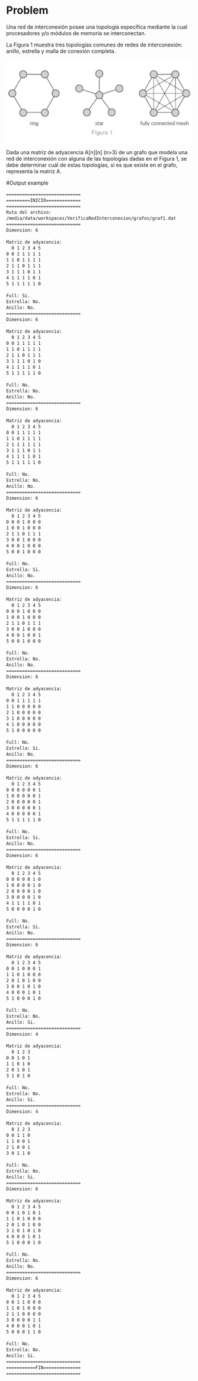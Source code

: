 # Problem

Una red de interconexión posee una topología específica mediante la cual procesadores y/o módulos de memoria se interconectan.

La Figura 1 muestra tres topologías comunes de redes de interconexión: anillo, estrella y malla de conexión completa.

![Figura 1](https://github.com/danoespinoza/VerificaRedInterconexion/blob/master/grafos/figura1.png)

Dada una matriz de adyacencia A[n][n] (n>3) de un grafo que modela una red de interconexión con alguna de las topologías dadas en el Figura 1, se debe determinar cuál de estas topologías, si es que existe en el grafo, representa la matriz A.

#Output example

```
============================
=========INICIO=============
============================
Ruta del archivo: 
/media/data/workspaces/VerificaRedInterconexion/grafos/graf1.dat
============================
Dimension: 6

Matriz de adyacencia: 
  0 1 2 3 4 5 
0 0 1 1 1 1 1 
1 1 0 1 1 1 1 
2 1 1 0 1 1 1 
3 1 1 1 0 1 1 
4 1 1 1 1 0 1 
5 1 1 1 1 1 0 

Full: Si.
Estrella: No.
Anillo: No.
============================
Dimension: 6

Matriz de adyacencia: 
  0 1 2 3 4 5 
0 0 1 1 1 1 1 
1 1 0 1 1 1 1 
2 1 1 0 1 1 1 
3 1 1 1 0 1 0 
4 1 1 1 1 0 1 
5 1 1 1 1 1 0 

Full: No.
Estrella: No.
Anillo: No.
============================
Dimension: 6

Matriz de adyacencia: 
  0 1 2 3 4 5 
0 0 1 1 1 1 1 
1 1 0 1 1 1 1 
2 1 1 1 1 1 1 
3 1 1 1 0 1 1 
4 1 1 1 1 0 1 
5 1 1 1 1 1 0 

Full: No.
Estrella: No.
Anillo: No.
============================
Dimension: 6

Matriz de adyacencia: 
  0 1 2 3 4 5 
0 0 0 1 0 0 0 
1 0 0 1 0 0 0 
2 1 1 0 1 1 1 
3 0 0 1 0 0 0 
4 0 0 1 0 0 0 
5 0 0 1 0 0 0 

Full: No.
Estrella: Si.
Anillo: No.
============================
Dimension: 6

Matriz de adyacencia: 
  0 1 2 3 4 5 
0 0 0 1 0 0 0 
1 0 0 1 0 0 0 
2 1 1 0 1 1 1 
3 0 0 1 0 0 0 
4 0 0 1 0 0 1 
5 0 0 1 0 0 0 

Full: No.
Estrella: No.
Anillo: No.
============================
Dimension: 6

Matriz de adyacencia: 
  0 1 2 3 4 5 
0 0 1 1 1 1 1 
1 1 0 0 0 0 0 
2 1 0 0 0 0 0 
3 1 0 0 0 0 0 
4 1 0 0 0 0 0 
5 1 0 0 0 0 0 

Full: No.
Estrella: Si.
Anillo: No.
============================
Dimension: 6

Matriz de adyacencia: 
  0 1 2 3 4 5 
0 0 0 0 0 0 1 
1 0 0 0 0 0 1 
2 0 0 0 0 0 1 
3 0 0 0 0 0 1 
4 0 0 0 0 0 1 
5 1 1 1 1 1 0 

Full: No.
Estrella: Si.
Anillo: No.
============================
Dimension: 6

Matriz de adyacencia: 
  0 1 2 3 4 5 
0 0 0 0 0 1 0 
1 0 0 0 0 1 0 
2 0 0 0 0 1 0 
3 0 0 0 0 1 0 
4 1 1 1 1 0 1 
5 0 0 0 0 1 0 

Full: No.
Estrella: Si.
Anillo: No.
============================
Dimension: 6

Matriz de adyacencia: 
  0 1 2 3 4 5 
0 0 1 0 0 0 1 
1 1 0 1 0 0 0 
2 0 1 0 1 0 0 
3 0 0 1 0 1 0 
4 0 0 0 1 0 1 
5 1 0 0 0 1 0 

Full: No.
Estrella: No.
Anillo: Si.
============================
Dimension: 4

Matriz de adyacencia: 
  0 1 2 3 
0 0 1 0 1 
1 1 0 1 0 
2 0 1 0 1 
3 1 0 1 0 

Full: No.
Estrella: No.
Anillo: Si.
============================
Dimension: 4

Matriz de adyacencia: 
  0 1 2 3 
0 0 1 1 0 
1 1 0 0 1 
2 1 0 0 1 
3 0 1 1 0 

Full: No.
Estrella: No.
Anillo: Si.
============================
Dimension: 6

Matriz de adyacencia: 
  0 1 2 3 4 5 
0 0 1 0 1 0 1 
1 1 0 1 0 0 0 
2 0 1 0 1 0 0 
3 1 0 1 0 1 0 
4 0 0 0 1 0 1 
5 1 0 0 0 1 0 

Full: No.
Estrella: No.
Anillo: No.
============================
Dimension: 6

Matriz de adyacencia: 
  0 1 2 3 4 5 
0 0 1 1 0 0 0 
1 1 0 1 0 0 0 
2 1 1 0 0 0 0 
3 0 0 0 0 1 1 
4 0 0 0 1 0 1 
5 0 0 0 1 1 0 

Full: No.
Estrella: No.
Anillo: Si.
============================
===========FIN==============
============================
```
